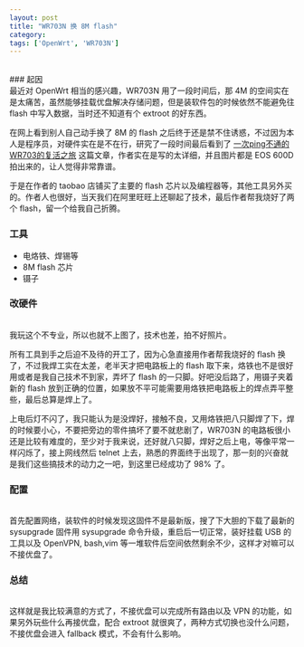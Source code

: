```yaml
---
layout: post
title: "WR703N 换 8M flash"
category:
tags: ['OpenWrt', 'WR703N']
---
```


<br />
### 起因
<br />
最近对 OpenWrt 相当的感兴趣，WR703N 用了一段时间后，那 4M 的空间实在是太痛苦，虽然能够挂载优盘解决存储问题，但是装软件包的时候依然不能避免往 flash 中写入数据，当时还不知道有个 extroot 的好东西。

在网上看到别人自己动手换了 8M 的 flash 之后终于还是禁不住诱惑，不过因为本人是程序员，对硬件实在是不在行，研究了一段时间最后看到了 [一次ping不通的WR703的复活之旅](http://www.sl088.com/voyage/2012/04/5729.slboat) 这篇文章，作者实在是写的太详细，并且图片都是 EOS 600D 拍出来的，让人觉得非常靠谱。

于是在作者的 taobao 店铺买了主要的 flash 芯片以及编程器等，其他工具另外买的。作者人也很好，当天我们在阿里旺旺上还聊起了技术，最后作者帮我烧好了两个 flash，留一个给我自己折腾。

### 工具

* 电烙铁、焊锡等
* 8M flash 芯片
* 镊子

### 改硬件
<br />
我玩这个不专业，所以也就不上图了，技术也差，拍不好照片。
 
所有工具到手之后迫不及待的开工了，因为心急直接用作者帮我烧好的 flash 换了，不过我焊工实在太差，老半天才把电路板上的 flash 取下来，烙铁也不是很好用或者是我自己技术不到家，弄坏了 flash 的一只脚。好吧没后路了，用镊子夹着新的 flash 放到正确的位置，如果放不平可能需要用烙铁把电路板上的焊点弄平整些，最后总算是焊上了。
 
上电后灯不闪了，我只能认为是没焊好，接触不良，又用烙铁把八只脚焊了下，焊的时候要小心，不要把旁边的零件搞坏了要不就悲剧了，WR703N 的电路板很小还是比较有难度的，至少对于我来说，还好就八只脚，焊好之后上电，等像平常一样闪烁了，接上网线然后 telnet 上去，熟悉的界面终于出现了，那一刻的兴奋就是我们这些搞技术的动力之一吧，到这里已经成功了 98% 了。
 
### 配置
<br />
首先配置网络，装软件的时候发现这固件不是最新版，搜了下大胆的下载了最新的 sysupgrade 固件用 sysupgrade 命令升级，重启后一切正常，装好挂载 USB 的工具以及 OpenVPN, bash,vim 等一堆软件后空间依然剩余不少，这样才对嘛可以不接优盘了。
 
### 总结
<br />
这样就是我比较满意的方式了，不接优盘可以完成所有路由以及 VPN 的功能，如果另外玩些什么再接优盘，配合 extroot 就很爽了，两种方式切换也没什么问题，不接优盘会进入 fallback 模式，不会有什么影响。

